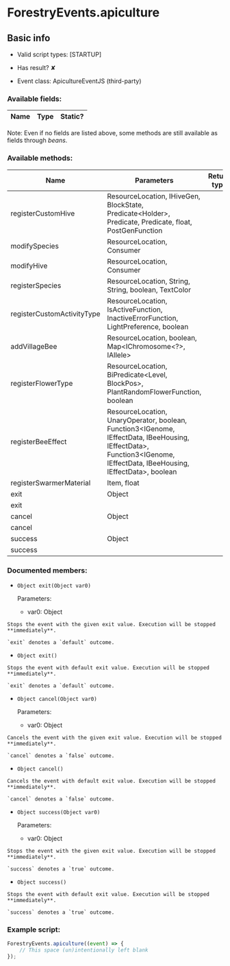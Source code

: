 # ForestryEvents.apiculture

## Basic info

- Valid script types: [STARTUP]

- Has result? ✘

- Event class: ApicultureEventJS (third-party)

### Available fields:

| Name | Type | Static? |
| ---- | ---- | ------- |

Note: Even if no fields are listed above, some methods are still available as fields through *beans*.

### Available methods:

| Name | Parameters | Return type | Static? |
| ---- | ---------- | ----------- | ------- |
| registerCustomHive | ResourceLocation, IHiveGen, BlockState, Predicate<Holder<Biome>>, Predicate<HumidityType>, Predicate<TemperatureType>, float, PostGenFunction |  | IHiveBuilder | ✘ |
| modifySpecies | ResourceLocation, Consumer<IBeeSpeciesBuilder> |  | void | ✘ |
| modifyHive | ResourceLocation, Consumer<IHiveBuilder> |  | void | ✘ |
| registerSpecies | ResourceLocation, String, String, boolean, TextColor |  | IBeeSpeciesBuilder | ✘ |
| registerCustomActivityType | ResourceLocation, IsActiveFunction, InactiveErrorFunction, LightPreference, boolean |  | void | ✘ |
| addVillageBee | ResourceLocation, boolean, Map<IChromosome<?>, IAllele> |  | void | ✘ |
| registerFlowerType | ResourceLocation, BiPredicate<Level, BlockPos>, PlantRandomFlowerFunction, boolean |  | void | ✘ |
| registerBeeEffect | ResourceLocation, UnaryOperator<IEffectData>, boolean, Function3<IGenome, IEffectData, IBeeHousing, IEffectData>, Function3<IGenome, IEffectData, IBeeHousing, IEffectData>, boolean |  | void | ✘ |
| registerSwarmerMaterial | Item, float |  | void | ✘ |
| exit | Object |  | Object | ✘ |
| exit |  |  | Object | ✘ |
| cancel | Object |  | Object | ✘ |
| cancel |  |  | Object | ✘ |
| success | Object |  | Object | ✘ |
| success |  |  | Object | ✘ |


### Documented members:

- `Object exit(Object var0)`

  Parameters:
  - var0: Object

```
Stops the event with the given exit value. Execution will be stopped **immediately**.

`exit` denotes a `default` outcome.
```

- `Object exit()`
```
Stops the event with default exit value. Execution will be stopped **immediately**.

`exit` denotes a `default` outcome.
```

- `Object cancel(Object var0)`

  Parameters:
  - var0: Object

```
Cancels the event with the given exit value. Execution will be stopped **immediately**.

`cancel` denotes a `false` outcome.
```

- `Object cancel()`
```
Cancels the event with default exit value. Execution will be stopped **immediately**.

`cancel` denotes a `false` outcome.
```

- `Object success(Object var0)`

  Parameters:
  - var0: Object

```
Stops the event with the given exit value. Execution will be stopped **immediately**.

`success` denotes a `true` outcome.
```

- `Object success()`
```
Stops the event with default exit value. Execution will be stopped **immediately**.

`success` denotes a `true` outcome.
```



### Example script:

```js
ForestryEvents.apiculture((event) => {
	// This space (un)intentionally left blank
});
```

